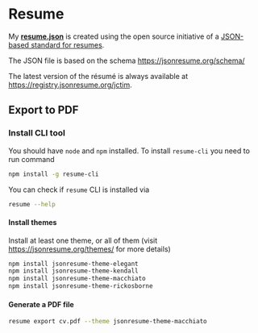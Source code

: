 # Resume

My **[resume.json](resume.json)** is created using the open source initiative of
a [JSON-based standard for resumes](https://jsonresume.org/).

The JSON file is based on the schema https://jsonresume.org/schema/

The latest version of the résumé is always available at https://registry.jsonresume.org/jctim.

## Export to PDF

### Install CLI tool

You should have `node` and `npm` installed.
To install `resume-cli` you need to run command

```bash
npm install -g resume-cli
```

You can check if `resume` CLI is installed via

```bash
resume --help
````

#### Install themes

Install at least one theme, or all of them (visit https://jsonresume.org/themes/ for more details)

```bash
npm install jsonresume-theme-elegant
npm install jsonresume-theme-kendall
npm install jsonresume-theme-macchiato
npm install jsonresume-theme-rickosborne
```

#### Generate a PDF file

```bash
resume export cv.pdf --theme jsonresume-theme-macchiato
```


